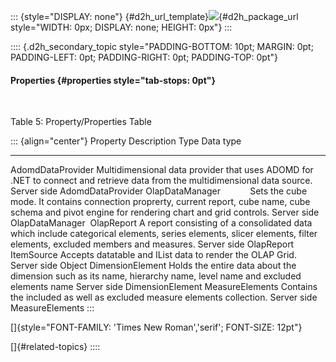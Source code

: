 ::: {style="DISPLAY: none"}
[](ms-xhelp:///?Id=d2h_url_template){#d2h_url_template}![](!package_url!){#d2h_package_url style="WIDTH: 0px; DISPLAY: none; HEIGHT: 0px"}
:::

:::: {.d2h_secondary_topic style="PADDING-BOTTOM: 10pt; MARGIN: 0pt; PADDING-LEFT: 0pt; PADDING-RIGHT: 0pt; PADDING-TOP: 0pt"}
#### Properties {#properties style="tab-stops: 0pt"}

 

Table 5: Property/Properties Table

::: {align="center"}
  Property                     Description                                                                                                                                                        Type          Data type
  ---------------------------- ------------------------------------------------------------------------------------------------------------------------------------------------------------------ ------------- -------------------
  AdomdDataProvider            Multidimensional data provider that uses ADOMD for .NET to connect and retrieve data from the multidimensional data source.                                        Server side   AdomdDataProvider
  OlapDataManager              Sets the cube mode. It contains connection proprerty, current report, cube name, cube schema and pivot engine for rendering chart and grid controls.               Server side   OlapDataManager 
  OlapReport                   A report consisting of a consolidated data which include categorical elements, series elements, slicer elements, filter elements, excluded members and measures.   Server side   OlapReport
  ItemSource                   Accepts datatable and IList data to render the OLAP Grid.                                                                                                          Server side   Object
  DimensionElement             Holds the entire data about the dimension such as its name, hierarchy name, level name and excluded elements name                                                  Server side   DimensionElement
  MeasureElements              Contains the included as well as excluded measure elements collection.                                                                                             Server side   MeasureElements
:::

[]{style="FONT-FAMILY: 'Times New Roman','serif'; FONT-SIZE: 12pt"} 

[]{#related-topics}
::::
